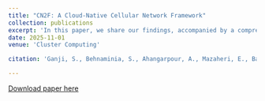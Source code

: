 ```yaml
---
title: "CN2F: A Cloud-Native Cellular Network Framework"
collection: publications
excerpt: 'In this paper, we share our findings, accompanied by a comprehensive online codebase, about the best practice of using different open-source projects in order to realize a flexible testbed for academia and industrial Research and Development (R&D) activities on the future generation of cellular networks.'
date: 2025-11-01
venue: 'Cluster Computing'

citation: 'Ganji, S., Behnaminia, S., Ahangarpour, A., Mazaheri, E., Baradaran, S., Zali, Z., Heidarpour, M.R., Rakhshan, A. and Shoyari, M.F. CN2F: a cloud-native cellular network framework. Cluster Comput 28, 493 (2025). https://doi.org/10.1007/s10586-025-05155-w'

---
```


[Download paper here](https://link.springer.com/article/10.1007/s10586-025-05155-w)
